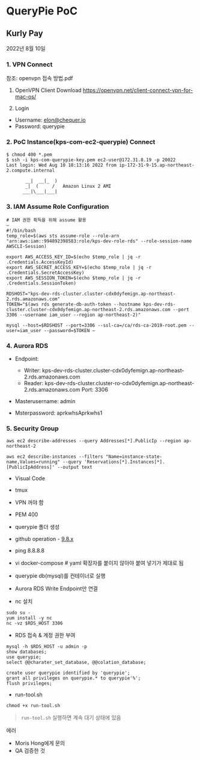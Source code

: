 # QueryPie PoC

## Kurly Pay 
2022년 8월 10일

### 1. VPN Connect

참조: openvpn 접속 방법.pdf

1. OpenVPN Client Download
https://openvpn.net/client-connect-vpn-for-mac-os/

2. Login
- Username: elon@chequer.io 
- Password: querypie

### 2. PoC Instance(kps-com-ec2-querypie) Connect

```
$ chmod 400 *.pem
$ ssh -i kps-com-querypie-key.pem ec2-user@172.31.8.19 -p 20022
Last login: Wed Aug 10 18:13:16 2022 from ip-172-31-9-15.ap-northeast-2.compute.internal

       __|  __|_  )
       _|  (     /   Amazon Linux 2 AMI
      ___|\___|___|
```

### 3. IAM Assume Role Configuration

```
# IAM 권한 획득을 위해 assume 활용
—
#!/bin/bash
temp_role=$(aws sts assume-role --role-arn "arn:aws:iam::994892398583:role/kps-dev-role-rds" --role-session-name AWSCLI-Session)

export AWS_ACCESS_KEY_ID=$(echo $temp_role | jq -r .Credentials.AccessKeyId)
export AWS_SECRET_ACCESS_KEY=$(echo $temp_role | jq -r .Credentials.SecretAccessKey)
export AWS_SESSION_TOKEN=$(echo $temp_role | jq -r .Credentials.SessionToken)

RDSHOST="kps-dev-rds-cluster.cluster-cdx0dyfemign.ap-northeast-2.rds.amazonaws.com"
TOKEN="$(aws rds generate-db-auth-token --hostname kps-dev-rds-cluster.cluster-cdx0dyfemign.ap-northeast-2.rds.amazonaws.com --port 3306 --username iam_user --region ap-northeast-2)"

mysql --host=$RDSHOST --port=3306 --ssl-ca=/ca/rds-ca-2019-root.pem --user=iam_user --password=$TOKEN —
```

### 4. Aurora RDS 

- Endpoint:
  - Writer: kps-dev-rds-cluster.cluster-cdx0dyfemign.ap-northeast-2.rds.amazonaws.com
  - Reader: kps-dev-rds-cluster.cluster-ro-cdx0dyfemign.ap-northeast-2.rds.amazonaws.com Port: 3306

- Masterusername: admin
- Msterpassword: aprkwhsAprkwhs1


### 5. Security Group

```
aws ec2 describe-addresses --query Addresses[*].PublicIp --region ap-northeast-2

aws ec2 describe-instances --filters "Name=instance-state-name,Values=running" --query 'Reservations[*].Instances[*].[PublicIpAddress]' --output text
```


- Visual Code
- tmux

- VPN 꺼야 함 
- PEM 400
- querypie 폴더 생성 
- github operation - [9.8.x](https://github.com/chequer-io/operation/tree/main/docker-compose/querypie/9.8.x/type-poc) 
- ping 8.8.8.8

- vi docker-compose # yaml 확장자를 붙이지 않아야 붙여 넣기가 제대로 됨
- querypie db(mysql)를 컨테이너로 실행
- Aurora RDS Write Endpoint만 연결
- nc 설치
```
sudo su - 
yum install -y nc
nc -vz $RDS_HOST 3306
```
- RDS 접속 & 계정 권한 부여
```
mysql -h $RDS_HOST -u admin -p
show databases;
use querypie;
select @@charater_set_database, @@colation_database;

create user querypie identified by 'querypie';
grant all privileges on querypie.* to querypie'%'; 
flush privileges;
```

- run-tool.sh
```
chmod +x run-tool.sh
```
> `run-tool.sh` 실행하면 계속 대기 상태에 있음 

에러 
- Moris Hong에게 문의
- QA 검증한 것 


